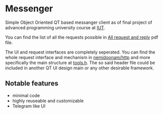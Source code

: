 # Messenger
Simple Object Oriented QT based messanger client as of final project of advanced programming university course at [IUT](https://english.iut.ac.ir/).

You can find the list of all the requests possible in [All request and reply](https://github.com/gravelord-nito/messenger_skullking_4/blob/main/Messenger%20All%20request%20and%20reply%20format.pdf) pdf file.

The UI and request interfaces are completely seperated. You can find the whole request interface and mechanism in [nemidoonam/http](https://github.com/gravelord-nito/messenger_skullking_4/tree/main/nemidoonam/http) and more specifically the main structure at [tools.h](https://github.com/gravelord-nito/messenger_skullking_4/blob/main/nemidoonam/http/tools.h). The so said header file could be included in another QT UI design main or any other desirable framework.

## Notable features
* minimal code
* highly reuseable and customizable
* Telegram like UI

